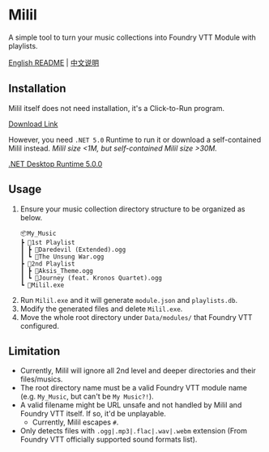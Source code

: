 # Milil
A simple tool to turn your music collections into Foundry VTT Module with playlists.

[English README](README.md) | [中文说明](README_CN.md)

## Installation
Milil itself does not need installation, it's a Click-to-Run program.

[Download Link](https://github.com/fvtt-cn/Milil/releases)

However, you need `.NET 5.0` Runtime to run it or download a self-contained Milil instead. *Milil size <1M, but self-contained Milil size >30M.*

[.NET Desktop Runtime 5.0.0](https://dotnet.microsoft.com/download/dotnet/5.0)

## Usage
1. Ensure your music collection directory structure to be organized as below.
    ```
    📦My_Music
    ┣ 📂1st Playlist
    ┃ ┣ 🎵Daredevil (Extended).ogg
    ┃ ┗ 🎵The Unsung War.ogg
    ┣ 📂2nd Playlist
    ┃ ┣ 🎵Aksis_Theme.ogg
    ┃ ┗ 🎵Journey (feat. Kronos Quartet).ogg
    ┗ 🤖Milil.exe
    ```
2. Run `Milil.exe` and it will generate `module.json` and `playlists.db`. 
3. Modify the generated files and delete `Milil.exe`.
3. Move the whole root directory under `Data/modules/` that Foundry VTT configured.

## Limitation
- Currently, Milil will ignore all 2nd level and deeper directories and their files/musics.
- The root directory name must be a valid Foundry VTT module name (e.g. `My_Music`, but can't be `My Music?!`).
- A valid filename might be URL unsafe and not handled by Milil and Foundry VTT itself. If so, it'd be unplayable.
  - Currently, Milil escapes `#`.
- Only detects files with `.ogg|.mp3|.flac|.wav|.webm` extension (From Foundry VTT officially supported sound formats list).